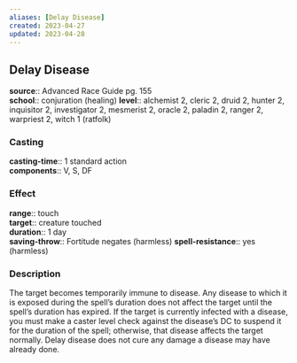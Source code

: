 ```yaml
---
aliases: [Delay Disease]
created: 2023-04-27
updated: 2023-04-28
---
```


## Delay Disease

**source**:: Advanced Race Guide pg. 155  
**school**:: conjuration (healing)
**level**:: alchemist 2, cleric 2, druid 2, hunter 2, inquisitor 2, investigator 2, mesmerist 2, oracle 2, paladin 2, ranger 2, warpriest 2, witch 1 (ratfolk)

### Casting

**casting-time**:: 1 standard action  
**components**:: V, S, DF

### Effect

**range**:: touch  
**target**:: creature touched  
**duration**:: 1 day  
**saving-throw**:: Fortitude negates (harmless)
**spell-resistance**:: yes (harmless)

### Description

The target becomes temporarily immune to disease. Any disease to which it is exposed during the spell’s duration does not affect the target until the spell’s duration has expired. If the target is currently infected with a disease, you must make a caster level check against the disease’s DC to suspend it for the duration of the spell; otherwise, that disease affects the target normally. Delay disease does not cure any damage a disease may have already done.
